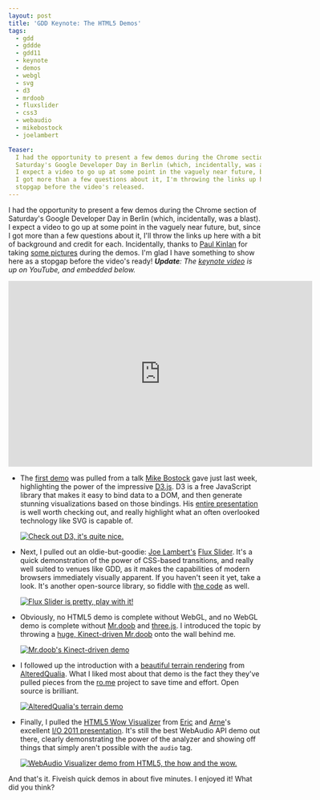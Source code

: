 ```yaml
---
layout: post
title: 'GDD Keynote: The HTML5 Demos'
tags:
  - gdd
  - gddde
  - gdd11
  - keynote
  - demos
  - webgl
  - svg
  - d3
  - mrdoob
  - fluxslider
  - css3
  - webaudio
  - mikebostock
  - joelambert

Teaser:
  I had the opportunity to present a few demos during the Chrome section of 
  Saturday's Google Developer Day in Berlin (which, incidentally, was a blast).
  I expect a video to go up at some point in the vaguely near future, but, since
  I got more than a few questions about it, I'm throwing the links up here as a
  stopgap before the video's released.
---
```

I had the opportunity to present a few demos during the Chrome section of 
Saturday's Google Developer Day in Berlin (which, incidentally, was a blast).
I expect a video to go up at some point in the vaguely near future, but, since
I got more than a few questions about it, I'll throw the links up here with a
bit of background and credit for each. Incidentally, thanks to [Paul
Kinlan][paul] for taking [some pictures][pics] during the demos. I'm glad I have
something to show here as a stopgap before the video's ready! _**Update**: The
[keynote video][keynote] is up on YouTube, and embedded below._


<iframe
  width="606"
  height="370"
  src="https://www.youtube.com/embed/xQ92UEDPiZQ?rel=0&start=3540"
  frameborder="0"
  title="Google Developer Day Berlin, 2011: Keynote"
  allowfullscreen="allowfullscreen"></iframe>


[keynote]: https://www.youtube.com/watch?v=xQ92UEDPiZQ
[paul]: https://plus.google.com/116059998563577101552/
[pics]: https://plus.google.com/116059998563577101552/posts/18W2deUiGkB

* The [first demo][demo1] was pulled from a talk [Mike Bostock][bostock] gave
  just last week, highlighting the power of the impressive [D3.js][d3]. D3 is a
  free JavaScript library that makes it easy to bind data to a DOM, and then
  generate stunning visualizations based on those bindings. His [entire
  presentation][pres1] is well worth checking out, and really highlight what an
  often overlooked technology like SVG is capable of.

  [![Check out D3, it's quite nice.][demo1img]][d3]

[demo1]: http://mbostock.github.com/d3/talk/20111116/transitions.html
[bostock]: http://bost.ocks.org/mike/
[d3]: http://mbostock.github.com/d3/
[pres1]: http://mbostock.github.com/d3/talk/20111116/#0
[demo1img]: /static_content/20111121-d3.jpg

* Next, I pulled out an oldie-but-goodie: [Joe Lambert's][joe] [Flux
  Slider][flux]. It's a quick demonstration of the power of CSS-based
  transitions, and really well suited to venues like GDD, as it makes the
  capabilities of modern browsers immediately visually apparent. If you haven't
  seen it yet, take a look. It's another open-source library, so fiddle with
  [the code][code] as well.

  [![Flux Slider is pretty, play with it!][demo2img]][flux]

[joe]: http://blog.joelambert.co.uk/
[flux]: http://www.joelambert.co.uk/flux/transgallery.html
[code]: https://github.com/joelambert/Flux-Slider/tree/master/js/src
[demo2img]: /static_content/20111121-fluxslider.jpg

* Obviously, no HTML5 demo is complete without WebGL, and no WebGL demo is
  complete without [Mr.doob][mr] and [three.js][three]. I introduced the topic
  by throwing a [huge, Kinect-driven Mr.doob][kinect] onto the wall behind me.

  [![Mr.doob's Kinect-driven demo][demo3img]][kinect]

[mr]: http://mrdoob.com/
[three]: http://mrdoob.github.com/three.js/
[kinect]: http://mrdoob.com/lab/javascript/webgl/kinect/
[demo3img]: /static_content/20111121-mrdoob.jpg

* I followed up the introduction with a [beautiful terrain rendering][terrain]
  from [AlteredQualia][altered]. What I liked most about that demo is the fact
  they they've pulled pieces from the [ro.me][rome] project to save time and
  effort. Open source is brilliant.

  [![AlteredQualia's terrain demo][demo4img]][terrain]

[terrain]: http://alteredqualia.com/three/examples/webgl_terrain_dynamic.html
[altered]: http://alteredqualia.com/
[rome]: http://ro.me/
[demo4img]: /static_content/20111121-terrain.jpg

* Finally, I pulled the [HTML5 Wow Visualizer][viz] from [Eric][e] and
  [Arne][a]'s excellent [I/O 2011 presentation][wow]. It's still the best
  WebAudio API demo out there, clearly demonstrating the power of the analyzer
  and showing off things that simply aren't possible with the `audio` tag.

  [![WebAudio Visualizer demo from HTML5, the how and the wow.][demo5img]][viz]

[viz]: http://www.htmlfivewow.com/demos/audio-visualizer/index.html
[e]: https://plus.sandbox.google.com/118075919496626375791/
[a]: http://blog.roomanna.com/
[wow]: http://www.htmlfivewow.com/
[demo5img]: /static_content/20111121-webaudio.jpg

And that's it. Fiveish quick demos in about five minutes. I enjoyed it! What did
you think?

